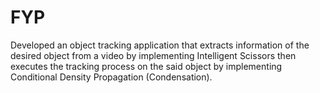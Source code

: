 # FYP
Developed an object tracking application that extracts information of the desired object from a video by implementing Intelligent Scissors then executes the tracking process on the said object by implementing Conditional Density Propagation (Condensation). 
